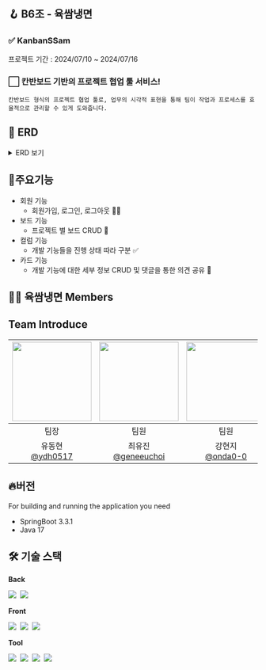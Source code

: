 ## 🪝 B6조 - 육쌈냉면

### ✅ KanbanSSam

프로젝트 기간 : 2024/07/10 ~ 2024/07/16

### ⬜ 칸반보드 기반의 프로젝트 협업 툴 서비스!

    칸반보드 형식의 프로젝트 협업 툴로, 업무의 시각적 표현을 통해 팀이 작업과 프로세스를 효율적으로 관리할 수 있게 도와줍니다.

## 💬 ERD
<details>
<summary> ERD 보기 </summary>

<p>
<img src="https://teamsparta.notion.site/image/https%3A%2F%2Fprod-files-secure.s3.us-west-2.amazonaws.com%2F83c75a39-3aba-4ba4-a792-7aefe4b07895%2Fd54afd9b-fc7c-4119-9a6f-9549bf963497%2FCopy_of_KanbanBoard.png?table=block&id=7b8986aa-b1b9-4371-8f44-9a8f9601fb8c&spaceId=83c75a39-3aba-4ba4-a792-7aefe4b07895&width=2000&userId=&cache=v2" width= 700px>
</p>
</details>


## 💬주요기능

- 회원 기능
  - 회원가입, 로그인, 로그아웃 👨‍🦲
- 보드 기능
  - 프로젝트 별 보드 CRUD 🔧
- 컬럼 기능
  - 개발 기능들을 진행 상태 따라 구분 ✅
- 카드 기능
  - 개발 기능에 대한 세부 정보 CRUD 및 댓글을 통한 의견 공유 📃



## 🥩🍜 육쌈냉면 Members

## Team Introduce


| <img src ="https://avatars.githubusercontent.com/u/64765991?v=4" width="160px" height="160px"> | <img src ="https://avatars.githubusercontent.com/u/100894921?v=4" width="160px" height="160px"> | <img src ="https://avatars.githubusercontent.com/u/102335813?v=4" width="160px" height="160px"> | <img src ="https://avatars.githubusercontent.com/u/162704734?v=4" width="160px" height="160px"> | <img src ="https://avatars.githubusercontent.com/u/165247479?v=4" width="160px" height="160px"> |
|:-------------------------------------------------------------------------------------------------------------------------:|:----------------------------------------------------------------------------------------------------------------------------------------------------------------:|:----------------------------------------------------------------------------------------------------------------------------------------------------------------:|:----------------------------------------------------------------------------------------------------------------------------------------------------------------:|:----------------------------------------------------------------------------------------------------------------------------------------------------------------:|
|                                                                             팀장                                       |                                                                                팀원                                                                                |                                                                                팀원                                                                                |                                                                                팀원                                                                                |                                                                                팀원                                                                                |
|                                                          유동현<br>[@ydh0517](https://github.com/ydh5017)                    |                                                       최유진<br>[@geneeuchoi](https://github.com/geneeuchoi)                                                        |                                                         강현지<br>[@onda0-0](https://github.com/onda0-0)                                                          |                                                          김우석<br>[@Wooseok1213](https://github.com/Wooseok1213)                                                           |                                                         손아엘<br>[@Luel1197](https://github.com/Luel1197)                                                          |

## 🔥버전
For building and running the application you need

- SpringBoot 3.3.1
- Java 17

## 🛠️ 기술 스택

**Back**


<img src="https://img.shields.io/badge/Spring Boot-6DB33F?style=flat-square&logo=springboot&logoColor=white">&nbsp;
<img src="https://img.shields.io/badge/Spring Security-6DB33F?style=flat-square&logo=springsecurity&logoColor=white">&nbsp;
<br>

**Front**

<img src="https://img.shields.io/badge/HTML5-E34F26?style=flat-square&logo=html5&logoColor=white">&nbsp;
<img src="https://img.shields.io/badge/CSS-1572B6?style=flat-square&logo=css3&logoColor=white">&nbsp;
<img src="https://img.shields.io/badge/JavaScript-F7DF1E?style=flat-square&logo=javascript&logoColor=black">&nbsp;
<br>

**Tool**

<img src="https://img.shields.io/badge/git-F05032?style=flat-square&logo=git&logoColor=white">&nbsp;
<img src="https://img.shields.io/badge/IntelliJ IDEA-000000?style=flat-square&logo=IntelliJ IDEA&logoColor=white">&nbsp;
<img src="https://img.shields.io/badge/Github-181717?style=flat-square&logo=github&logoColor=white">&nbsp;
<img src="https://img.shields.io/badge/Slack-4A154B?style=flat-square&logo=Slack&logoColor=white">
<br>

